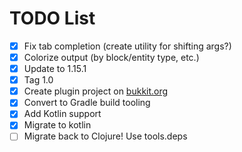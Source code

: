 # TODO List

- [x] Fix tab completion (create utility for shifting args?)
- [x] Colorize output (by block/entity type, etc.)
- [x] Update to 1.15.1
- [x] Tag 1.0
- [x] Create plugin project on [bukkit.org](https://bukkit.org)
- [x] Convert to Gradle build tooling
- [x] Add Kotlin support
- [x] Migrate to kotlin
- [ ] Migrate back to Clojure! Use tools.deps
